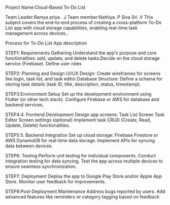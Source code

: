 Project Name:Cloud-Based To-Do List 

Team Leader:Ramya priya . J
Team member:Nathiya .P
            Siva Sri .V
This subject covers the end-to-end process of creating a cross-platform To-Do List app with cloud storage capabilities, enabling real-time task management across devices..

  Process for To-Do List App description


STEP1:  Requirements Gathering
Understand the app's purpose and core functionalities: add, update, and delete tasks.Decide on the cloud storage service (Firebase).
Define user roles 

 
 STEP2:  Planning and Design
UI/UX Design: Create wireframes for screens like login, task list, and task editor.Database Structure: Define a schema for storing task details (task ID, title, description, status, timestamp).


 STEP3:Environment Setup
Set up the development environment using Flutter (or other tech stack).
Configure Firebase or AWS for database and backend services.


 STEP4:4. Frontend Development
Design app screens:
Task List Screen
Task Editor Screen
settings (optional) Implement task CRUD (Create, Read, Update, Delete) functionalities.


 STEP5:5. Backend Integration
Set up cloud storage:
Firebase Firestore or AWS DynamoDB for real-time data storage.
Implement APIs for syncing data between devices.


 STEP6: Testing
Perform unit testing for individual components.
Conduct integration testing for data syncing.
Test the app across multiple devices to ensure seamless synchronization.


 STEP7:  Deployment
Deploy the app to Google Play Store and/or Apple App Store.
Monitor user feedback for improvements.



STEP8:Post-Deployment Maintenance
Address bugs reported by users.
Add advanced features like reminders or category tagging based on feedback


